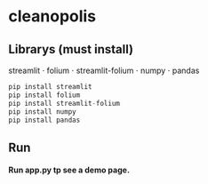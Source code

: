 # cleanopolis

## Librarys (must install)
streamlit
⋅ folium
⋅ streamlit-folium
⋅ numpy
⋅ pandas
```python
pip install streamlit
pip install folium
pip install streamlit-folium
pip install numpy
pip install pandas
```

## Run
#### Run app.py tp see a demo page. 
